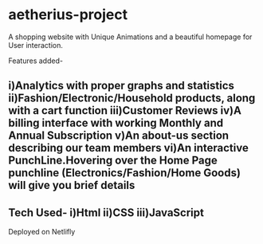 # aetherius-project

A shopping website with Unique Animations and a beautiful homepage for User interaction.

Features added-

i)Analytics with proper graphs and statistics
ii)Fashion/Electronic/Household products, along with a cart function
iii)Customer Reviews
iv)A billing interface with working Monthly and Annual Subscription
v)An about-us section describing our team members
vi)An interactive PunchLine.Hovering over the Home Page punchline (Electronics/Fashion/Home Goods) will give you brief details 
---------

Tech Used-
i)Html
ii)CSS
iii)JavaScript
----

Deployed on Netlifly

